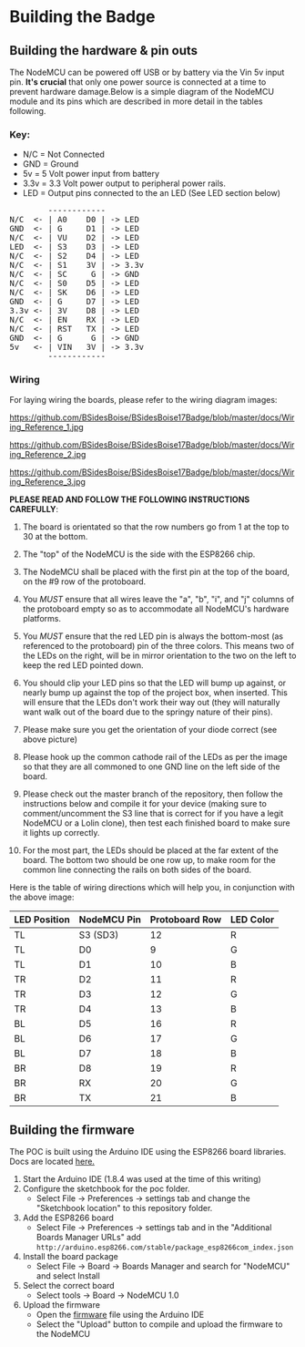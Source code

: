 Building the Badge
==================

Building the hardware & pin outs
--------------------------------
The NodeMCU can be powered off USB or by battery via the Vin 5v input pin. 
__It's crucial__ that only one power source is connected at a time to prevent 
hardware damage.Below is a simple diagram of the NodeMCU module and its pins 
which are described in more detail in the tables following.

### Key:
* N/C  = Not Connected
* GND  = Ground
* 5v   = 5 Volt power input from battery
* 3.3v = 3.3 Volt power output to peripheral power rails.
* LED  = Output pins connected to the an LED (See LED section below)

<pre>
        ------------
N/C  <- | A0    D0 | -> LED
GND  <- | G     D1 | -> LED
N/C  <- | VU    D2 | -> LED
LED  <- | S3    D3 | -> LED
N/C  <- | S2    D4 | -> LED
N/C  <- | S1    3V | -> 3.3v
N/C  <- | SC     G | -> GND
N/C  <- | S0    D5 | -> LED
N/C  <- | SK    D6 | -> LED
GND  <- | G     D7 | -> LED
3.3v <- | 3V    D8 | -> LED
N/C  <- | EN    RX | -> LED
N/C  <- | RST   TX | -> LED
GND  <- | G      G | -> GND
5v   <- | VIN   3V | -> 3.3v
        ------------
</pre>

### Wiring
For laying wiring the boards, please refer to the wiring diagram images:

https://github.com/BSidesBoise/BSidesBoise17Badge/blob/master/docs/Wiring_Reference_1.jpg

https://github.com/BSidesBoise/BSidesBoise17Badge/blob/master/docs/Wiring_Reference_2.jpg

https://github.com/BSidesBoise/BSidesBoise17Badge/blob/master/docs/Wiring_Reference_3.jpg

__PLEASE READ AND FOLLOW THE FOLLOWING INSTRUCTIONS CAREFULLY__:

1) The board is orientated so that the row numbers go from 1 at the top to 30 at 
   the bottom.

1) The "top" of the NodeMCU is the side with the ESP8266 chip.

1) The NodeMCU shall be placed with the first pin at the top of the board, on 
   the #9 row of the protoboard.

1) You _MUST_ ensure that all wires leave the "a", "b", "i", and "j" columns of 
   the protoboard empty so as to accommodate all NodeMCU's hardware platforms.

1) You _MUST_ ensure that the red LED pin is always the bottom-most (as 
   referenced to the protoboard) pin of the three colors.  This means two of 
   the LEDs on the right, will be in mirror orientation to the two on the left 
   to keep the red LED pointed down.

1) You should clip your LED pins so that the LED will bump up against, or nearly 
   bump up against the top of the project box, when inserted. This will ensure 
   that the LEDs don't work their way out (they will naturally want walk out of 
   the board due to the springy nature of their pins).

1) Please make sure you get the orientation of your diode correct (see above 
   picture)

1) Please hook up the common cathode rail of the LEDs as per the image so that 
   they are all commoned to one GND line on the left side of the board.

1) Please check out the master branch of the repository, then follow the 
   instructions below and compile it for your device (making sure to 
   comment/uncomment the S3 line that is correct for if you have a legit 
   NodeMCU or a Lolin clone), then test each finished board to make sure it 
   lights up correctly.

1) For the most part, the LEDs should be placed at the far extent of the board. 
   The bottom two should be one row up, to make room for the common line 
   connecting the rails on both sides of the board.

Here is the table of wiring directions which will help you, in conjunction with 
the above image:

LED Position | NodeMCU Pin | Protoboard Row | LED Color 
-------------|-------------|----------------|----------
TL           | S3 (SD3)    | 12             | R
TL           | D0          | 9              | G
TL           | D1          | 10             | B
TR           | D2          | 11             | R
TR           | D3          | 12             | G
TR           | D4          | 13             | B
BL           | D5          | 16             | R
BL           | D6          | 17             | G
BL           | D7          | 18             | B
BR           | D8          | 19             | R
BR           | RX          | 20             | G
BR           | TX          | 21             | B

Building the firmware
---------------------
The POC is built using the Arduino IDE using the ESP8266 board libraries.
Docs are located [here.](https://arduino-esp8266.readthedocs.io/en/latest/)

1. Start the Arduino IDE (1.8.4 was used at the time of this writing)
1. Configure the sketchbook for the poc folder. 
    * Select File -> Preferences -> settings tab and change the "Sketchbook 
    location" to this repository folder.
1. Add the ESP8266 board
    * Select File -> Preferences -> settings tab and in the "Additional Boards
    Manager URLs" add 
    `http://arduino.esp8266.com/stable/package_esp8266com_index.json`
1. Install the board package
    * Select File -> Board -> Boards Manager and search for "NodeMCU" and select Install
1. Select the correct board
    * Select tools -> Board -> NodeMCU 1.0
1. Upload the firmware
    * Open the [firmware](../firmware/LEDs/LEDs.ino) file using the Arduino IDE
    * Select the "Upload" button to compile and upload the firmware to the 
      NodeMCU
